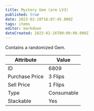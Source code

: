 ```yaml
---
title: Mystery Gem (arm LV3)
published: true
date: 2023-02-18T16:07:45.000Z
tags: items
editor: markdown
dateCreated: 2023-02-16T00:00:00.000Z
---
```


Contains a randomized Gem.

|Attribute|Value|
|-|-|
|ID|6809|
|Purchase Price|3 Flips|
|Sell Price|1 Flips|
|Type|Consumable|
|Stackable|Yes|

